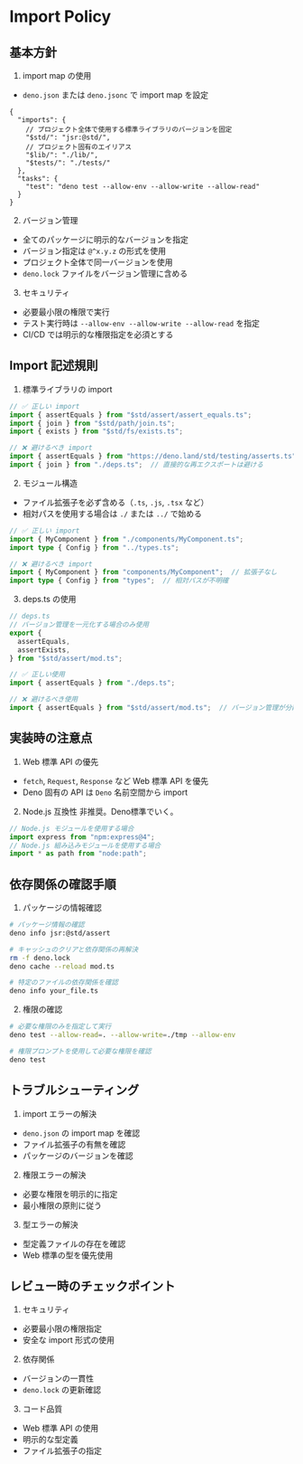 # Import Policy

## 基本方針

1. import map の使用
- `deno.json` または `deno.jsonc` で import map を設定
```jsonc
{
  "imports": {
    // プロジェクト全体で使用する標準ライブラリのバージョンを固定
    "$std/": "jsr:@std/",
    // プロジェクト固有のエイリアス
    "$lib/": "./lib/",
    "$tests/": "./tests/"
  },
  "tasks": {
    "test": "deno test --allow-env --allow-write --allow-read"
  }
}
```

2. バージョン管理
- 全てのパッケージに明示的なバージョンを指定
- バージョン指定は `@^x.y.z` の形式を使用
- プロジェクト全体で同一バージョンを使用
- `deno.lock` ファイルをバージョン管理に含める

3. セキュリティ
- 必要最小限の権限で実行
- テスト実行時は `--allow-env --allow-write --allow-read` を指定
- CI/CD では明示的な権限指定を必須とする

## Import 記述規則

1. 標準ライブラリの import
```typescript
// ✅ 正しい import
import { assertEquals } from "$std/assert/assert_equals.ts";
import { join } from "$std/path/join.ts";
import { exists } from "$std/fs/exists.ts";

// ❌ 避けるべき import
import { assertEquals } from "https://deno.land/std/testing/asserts.ts";
import { join } from "./deps.ts";  // 直接的な再エクスポートは避ける
```

2. モジュール構造
- ファイル拡張子を必ず含める（`.ts`, `.js`, `.tsx` など）
- 相対パスを使用する場合は `./` または `../` で始める
```typescript
// ✅ 正しい import
import { MyComponent } from "./components/MyComponent.ts";
import type { Config } from "../types.ts";

// ❌ 避けるべき import
import { MyComponent } from "components/MyComponent";  // 拡張子なし
import type { Config } from "types";  // 相対パスが不明確
```

3. deps.ts の使用
```typescript
// deps.ts
// バージョン管理を一元化する場合のみ使用
export {
  assertEquals,
  assertExists,
} from "$std/assert/mod.ts";

// ✅ 正しい使用
import { assertEquals } from "./deps.ts";

// ❌ 避けるべき使用
import { assertEquals } from "$std/assert/mod.ts";  // バージョン管理が分散
```

## 実装時の注意点

1. Web 標準 API の優先
- `fetch`, `Request`, `Response` など Web 標準 API を優先
- Deno 固有の API は `Deno` 名前空間から import

2. Node.js 互換性
非推奨。Deno標準でいく。
```typescript
// Node.js モジュールを使用する場合
import express from "npm:express@4";
// Node.js 組み込みモジュールを使用する場合
import * as path from "node:path";
```

## 依存関係の確認手順

1. パッケージの情報確認
```bash
# パッケージ情報の確認
deno info jsr:@std/assert

# キャッシュのクリアと依存関係の再解決
rm -f deno.lock
deno cache --reload mod.ts

# 特定のファイルの依存関係を確認
deno info your_file.ts
```

2. 権限の確認
```bash
# 必要な権限のみを指定して実行
deno test --allow-read=. --allow-write=./tmp --allow-env

# 権限プロンプトを使用して必要な権限を確認
deno test
```

## トラブルシューティング

1. import エラーの解決
- `deno.json` の import map を確認
- ファイル拡張子の有無を確認
- パッケージのバージョンを確認

2. 権限エラーの解決
- 必要な権限を明示的に指定
- 最小権限の原則に従う

3. 型エラーの解決
- 型定義ファイルの存在を確認
- Web 標準の型を優先使用

## レビュー時のチェックポイント

1. セキュリティ
- 必要最小限の権限指定
- 安全な import 形式の使用

2. 依存関係
- バージョンの一貫性
- `deno.lock` の更新確認

3. コード品質
- Web 標準 API の使用
- 明示的な型定義
- ファイル拡張子の指定 